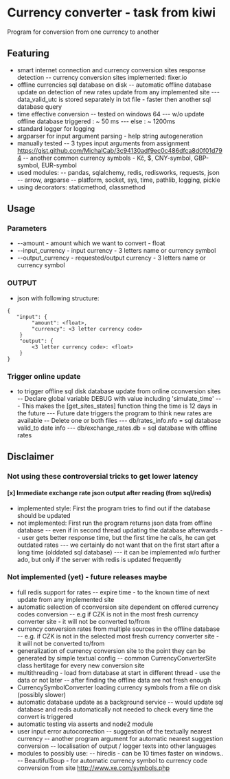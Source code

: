 # Currency converter - task from kiwi

Program for conversion from one currency to another

## Featuring
- smart internet connection and currency conversion sites response detection
-- currency conversion sites implemented: fixer.io
- offline currencies sql database on disk
-- automatic offline database update on detection of new rates update from any implemented site
--- data_valid_utc is stored separately in txt file - faster then another sql database query
- time effective conversion
-- tested on windows 64
--- w/o update offline database triggered : ~ 50 ms
--- else : ~ 1200ms
- standard logger for logging
- argparser for input argument parsing - help string autogeneration
- manually tested
-- 3 types input arguments from assignment <https://gist.github.com/MichalCab/3c94130adf9ec0c486dfca8d0f01d794>
-- another common currency symbols - Kč, $, CNY-symbol, GBP-symbol, EUR-symbol
- used modules:
-- pandas, sqlalchemy, redis, redisworks, requests, json
-- arrow, argparse
-- platform, socket, sys, time, pathlib, logging, pickle
- using decorators: staticmethod, classmethod

## Usage

### Parameters
- --amount - amount which we want to convert - float
- --input_currency - input currency - 3 letters name or currency symbol
- --output_currency - requested/output currency - 3 letters name or currency symbol


### OUTPUT
- json with following structure:
```
{
   "input": {
        "amount": <float>,
        "currency": <3 letter currency code>
    }
    "output": {
        <3 letter currency code>: <float>
    }
}
```

### Trigger online update
- to trigger offline sql disk database update from online cconversion sites
-- Declare global variable DEBUG with value including 'simulate_time'
--- This makes the [get_sites_states] function thing the time is 12 days in the future
--- Future date triggers the program to think new rates are available
-- Delete one or both files
--- db/rates_info.nfo = sql database valid_to date info
--- db/exchange_rates.db = sql database with offline rates

## Disclaimer
### Not using these controversial tricks to get lower latency
#### [x] Immediate exchange rate json output after reading (from sql/redis)
 - implemented style: First the program tries to find out if the database should be updated
 - not implemented: First run the program returns json data from offline database
  -- even if in second thread updating the database afterwards
  -- user gets better response time, but the first time he calls, he can get outdated rates
   --- we certainly do not want that on the first start after a long time (olddated sql database)
   --- it can be implemented w/o further ado, but only if the server with redis is updated frequently

### Not implemented (yet) - future releases maybe
- full redis support for rates
-- expire time - to the known time of next update from any implemented site
- automatic selection of cconversion site dependent on offered currency codes conversion
-- e.g if CZK is not in the most fresh currency converter site - it will not be converted to/from
- currency conversion rates from multiple sources in the offline database
-- e.g. if CZK is not in the selected most fresh currency converter site - it will not be converted to/from
- generalization of currency conversion site to the point they can be generated by simple textual config
-- common CurrencyConverterSite class hertitage for every new conversion site
- multithreading - load from database at start in different thread - use the data or not later
-- after finding the offline data are not fresh enough
- CurrencySymbolConverter loading currency symbols from a file on disk (possibly slower)
- automatic database update as a background service
-- would update sql database and redis automatically not needed to check every time the convert is triggered
- automatic testing via asserts and node2 module
- user input error autocorrection
-- suggestion of the textually nearest currency
-- another program argument for automatic nearest suggestion conversion
-- localisation of output / logger texts into other languages
- modules to possibly use:
-- hiredis - can be 10 times faster on windows..
-- BeautifulSoup - for automatic currency symbol to currency code conversion from site <http://www.xe.com/symbols.php>

